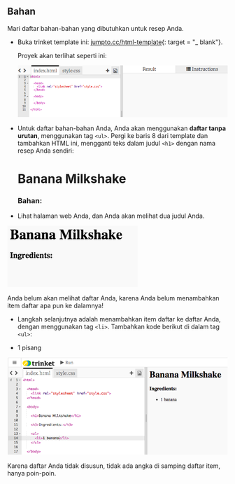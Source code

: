 ## Bahan

Mari daftar bahan-bahan yang dibutuhkan untuk resep Anda.

+ Buka trinket template ini: [jumpto.cc/html-template](http://jumpto.cc/html-template){: target = "_ blank"}.
    
    Proyek akan terlihat seperti ini:
    
    ![screenshot](images/recipe-starter.png)

+ Untuk daftar bahan-bahan Anda, Anda akan menggunakan **daftar tanpa urutan**, menggunakan tag `<ul>`. Pergi ke baris 8 dari template dan tambahkan HTML ini, mengganti teks dalam judul `<h1>` dengan nama resep Anda sendiri:

    <h1>Banana Milkshake</h1>
    
    <h3>Bahan:</h3>
    
    <ul>
    
    </ul>
    

+ Lihat halaman web Anda, dan Anda akan melihat dua judul Anda.

![tangkapan layar](images/recipe-headings.png)

Anda belum akan melihat daftar Anda, karena Anda belum menambahkan item daftar apa pun ke dalamnya!

+ Langkah selanjutnya adalah menambahkan item daftar ke daftar Anda, dengan menggunakan tag `<li>`. Tambahkan kode berikut di dalam tag `<ul>`:

    <li>1 pisang</li>
    

![screenshot](images/recipe-ul.png)

Karena daftar Anda tidak disusun, tidak ada angka di samping daftar item, hanya poin-poin.